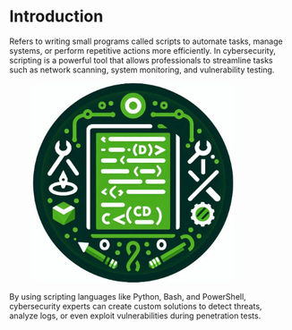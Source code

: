# Introduction

Refers to writing small programs called scripts to automate tasks, manage systems, or perform repetitive actions more efficiently. In cybersecurity, scripting is a powerful tool that allows professionals to streamline tasks such as network scanning, system monitoring, and vulnerability testing.&#x20;

<figure><img src="../.gitbook/assets/image (33) (1) (1).png" alt="" width="361"><figcaption></figcaption></figure>

By using scripting languages like Python, Bash, and PowerShell, cybersecurity experts can create custom solutions to detect threats, analyze logs, or even exploit vulnerabilities during penetration tests.&#x20;
